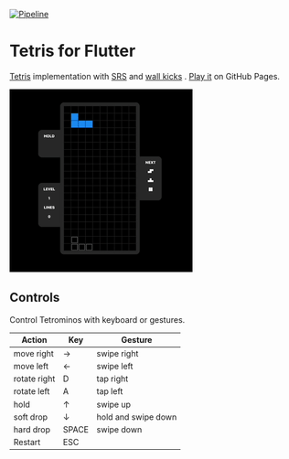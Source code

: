 [![Pipeline](https://github.com/andnexus/flutter_tetris/actions/workflows/pipeline.yml/badge.svg)](https://github.com/andnexus/flutter_tetris/actions/workflows/pipeline.yml)

# Tetris for Flutter

[Tetris](https://harddrop.com/wiki/Gameplay_overview) implementation
with [SRS](https://harddrop.com/wiki/SRS)
and [wall kicks](https://harddrop.com/wiki/SRS#Wall_Kicks)
. [Play it](https://andnexus.github.io/flutter_tetris/) on GitHub Pages.

[![gameplay](assets/tetris.gif)](https://andnexus.github.io/flutter_tetris/)

## Controls

Control Tetrominos with keyboard or gestures.

| Action                  | Key   | Gesture                 |
|-------------------------|-------|-------------------------|
| move right              |   →   | swipe right             |
| move left               |   ←   | swipe left              |
| rotate right            |   D   | tap right               |
| rotate left             |   A   | tap left                |
| hold                    |   ↑   | swipe up                |
| soft drop               |   ↓   | hold and swipe down     |
| hard drop               | SPACE | swipe down              |
| Restart                 |  ESC  |                         |
